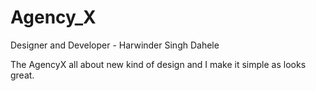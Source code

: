 # Agency_X

Designer and Developer - Harwinder Singh Dahele

The AgencyX all about new kind of design and I make it simple as looks great.
